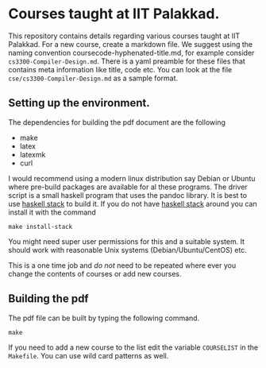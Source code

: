 # Courses taught at IIT Palakkad.

This repository contains details regarding various courses taught at
IIT Palakkad. For a new course, create a markdown file. We suggest
using the naming convention coursecode-hyphenated-title.md, for
example consider `cs3300-Compiler-Design.md`. There is a yaml preamble
for these files that contains meta information like title, code
etc. You can look at the file `cse/cs3300-Compiler-Design.md` as a
sample format.


## Setting up the environment.

The dependencies for building the pdf document are the following

- make
- latex
- latexmk
- curl


I would recommend using a modern linux distribution say Debian or
Ubuntu where pre-build packages are available for al these programs.
The driver script is a small haskell program that uses the pandoc
library. It is best to use [haskell stack][stack] to build it. If you
do not have [haskell stack][stack] around you can install it with the
command

```
make install-stack

```

You might need super user permissions for this and a suitable
system. It should work with reasonable Unix systems
(Debian/Ubuntu/CentOS) etc.

This is a one time job and _do not_ need to be repeated where ever you
change the contents of courses or add new courses.


## Building the pdf


The pdf file can be built by typing the following command.


```
make

```
If you need to add a new course to the list edit the variable
`COURSELIST` in the `Makefile`. You can use wild card patterns as
well.

[stack]: <https://docs.haskellstack.org/> "The haskell stack"
